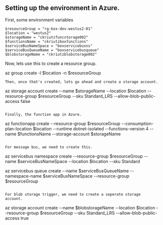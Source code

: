 ## Setting up the environment in Azure.

First, some environment variables

```
$resourceGroup = "rg-box-dev-westus2-01"
$location = "westus2"
$storageName = "ckriutzfuncstorage002"
$functionsName = "ckriutzboxfunctions"
$serviceBusNameSpace = "boxservicebusns"
$serviceBusQueueName = "boxservicebusqueue"
$blobstorageName = "ckriutzblobstorage002"
```

Now, lets use this to create a resource group.

az group create -l $location -n $resourceGroup

```
Then, once that's created, lets go ahead and create a storage account.

```
az storage account create --name $storageName --location $location --resource-group $resourceGroup --sku Standard_LRS --allow-blob-public-access false
```

Finally, the function app in Azure.
```
az functionapp create --resource-group $resourceGroup --consumption-plan-location $location --runtime dotnet-isolated --functions-version 4 --name $functionsName --storage-account $storageName
```

For message bus, we need to create this.
```
az servicebus namespace create --resource-group $resourceGroup --name $serviceBusNameSpace --location $location --sku Standard

az servicebus queue create --name $serviceBusQueueName --namespace-name $serviceBusNameSpace --resource-group $resourceGroup
```

For blob storage trigger, we need to create a seperate storage account.
```
az storage account create --name $blobstorageName --location $location --resource-group $resourceGroup --sku Standard_LRS --allow-blob-public-access true
```